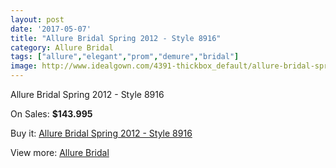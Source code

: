 ```yaml
---
layout: post
date: '2017-05-07'
title: "Allure Bridal Spring 2012 - Style 8916"
category: Allure Bridal
tags: ["allure","elegant","prom","demure","bridal"]
image: http://www.idealgown.com/4391-thickbox_default/allure-bridal-spring-2012-style-8916.jpg
---
```

Allure Bridal Spring 2012 - Style 8916

On Sales: **$143.995**
<a href="https://www.idealgown.com/en/allure-bridal/1986-allure-bridal-spring-2012-style-8916.html"><amp-img layout="responsive" width="600" height="600" src="//www.idealgown.com/4391-thickbox_default/allure-bridal-spring-2012-style-8916.jpg" alt="Allure Bridal Spring 2012 - Style 8916 0" /></a>
<a href="https://www.idealgown.com/en/allure-bridal/1986-allure-bridal-spring-2012-style-8916.html"><amp-img layout="responsive" width="600" height="600" src="//www.idealgown.com/4393-thickbox_default/allure-bridal-spring-2012-style-8916.jpg" alt="Allure Bridal Spring 2012 - Style 8916 1" /></a>
<a href="https://www.idealgown.com/en/allure-bridal/1986-allure-bridal-spring-2012-style-8916.html"><amp-img layout="responsive" width="600" height="600" src="//www.idealgown.com/4392-thickbox_default/allure-bridal-spring-2012-style-8916.jpg" alt="Allure Bridal Spring 2012 - Style 8916 2" /></a>

Buy it: [Allure Bridal Spring 2012 - Style 8916](https://www.idealgown.com/en/allure-bridal/1986-allure-bridal-spring-2012-style-8916.html "Allure Bridal Spring 2012 - Style 8916")

View more: [Allure Bridal](https://www.idealgown.com/en/29-allure-bridal "Allure Bridal")